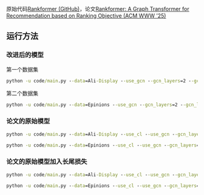 原始代码[Rankformer (GitHub)](https://github.com/StupidThree/Rankformer)，论文[Rankformer: A Graph Transformer for Recommendation based on Ranking Objective (ACM WWW ’25)](https://doi.org/10.1145/3696410.3714547)

## 运行方法

### 改进后的模型

第一个数据集

```cmd
python -u code/main.py --data=Ali-Display --use_gcn --gcn_layers=2 --gcn_left=0.5 --gcn_right=0.5 --learning_rate=1e-3 --loss_batch_size=2048 --valid_interval=1 --sgl_lambda=0.018 --use_rankformer --rankformer_layers=2 --rankformer_tau=0.14  --use_sgl --tail_lambda=1.5 --use_coverage --use_tail_loss 
```
第二个数据集
```cmd
python -u code/main.py --data=Epinions --use_gcn --gcn_layers=2 --gcn_left=0.5 --gcn_right=0.5 --learning_rate=1e-3 --loss_batch_size=2048 --valid_interval=1 --sgl_lambda=0.015 --use_rankformer --rankformer_layers=1 --rankformer_tau=0.14 --use_sgl --tail_lambda=1.2 --use_coverage --use_tail_loss
```

### 论文的原始模型

```cmd
python -u code/main.py --data=Ali-Display --use_cl --use_gcn --gcn_layers=2 --gcn_left=0.5 --gcn_right=0.5 --use_rankformer --rankformer_layers=5 --rankformer_tau=0.1 --learning_rate=1e-3 --loss_batch_size=2048 --valid_interval=1 --use_coverage
```

```cmd
python -u code/main.py --data=Epinions --use_cl --use_gcn --gcn_layers=2 --gcn_left=0.5 --gcn_right=0.5 --use_rankformer --rankformer_layers=3 --rankformer_tau=0.2 --learning_rate=1e-3 --loss_batch_size=2048 --valid_interval=1
```

### 论文的原始模型加入长尾损失

```cmd
python -u code/main.py --data=Ali-Display --use_cl --use_gcn --gcn_layers=2 --gcn_left=0.5 --gcn_right=0.5 --use_rankformer --rankformer_layers=5 --rankformer_tau=0.1 --learning_rate=1e-3 --loss_batch_size=2048 --valid_interval=1 --use_coverage --tail_lambda=2.5 --use_tail_loss
```

```cmd
python -u code/main.py --data=Epinions --use_cl --use_gcn --gcn_layers=2 --gcn_left=0.5 --gcn_right=0.5 --use_rankformer --rankformer_layers=3 --rankformer_tau=0.2 --learning_rate=1e-3 --loss_batch_size=2048 --valid_interval=1 --use_coverage --tail_lambda=1.2 --use_tail_loss

```

